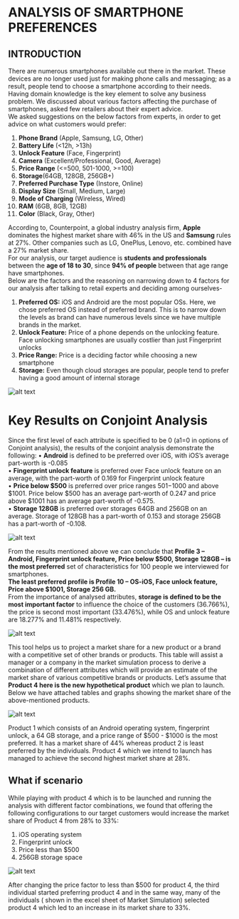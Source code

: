 # ANALYSIS OF SMARTPHONE PREFERENCES

## INTRODUCTION

There are numerous smartphones available out there in the market. These devices are no longer used just for making phone calls and messaging; as a result, people tend to choose a smartphone according to their needs.  
Having domain knowledge is the key element to solve any business problem. We discussed about various factors affecting the purchase of smartphones, asked few retailers about their expert advice.  
We asked suggestions on the below factors from experts, in order to get advice on what customers would prefer:  
1. **Phone Brand** (Apple, Samsung, LG, Other)  
2. **Battery Life** (<12h, >13h)  
3. **Unlock Feature** (Face, Fingerprint)  
4. **Camera** (Excellent/Professional, Good, Average)  
5. **Price Range** (<=500, 501-1000, >=100)  
6. **Storage**(64GB, 128GB, 256GB+)  
7. **Preferred Purchase Type** (Instore, Online)  
8. **Display Size** (Small, Medium, Large)  
9. **Mode of Charging** (Wireless, Wired)  
10. **RAM** (6GB, 8GB, 12GB)  
11. **Color** (Black, Gray, Other)  

According to, Counterpoint, a global industry analysis firm, **Apple** dominates the highest market share with 46% in the US and **Samsung** rules at 27%. Other companies such as LG, OnePlus, Lenovo, etc. combined have a 27% market share.  
For our analysis, our target audience is **students and professionals** between the **age of 18 to 30**, since **94% of people** between that age range have smartphones.  
Below are the factors and the reasoning on narrowing down to 4 factors for our analysis after talking to retail experts and deciding among ourselves-  
1. **Preferred OS:** iOS and Android are the most popular OSs. Here, we chose preferred OS instead of preferred brand. This is to narrow down the levels as brand can have numerous levels since we have multiple brands in the market.  
2. **Unlock Feature:** Price of a phone depends on the unlocking feature. Face unlocking smartphones are usually costlier than just Fingerprint unlocks  
3. **Price Range:** Price is a deciding factor while choosing a new smartphone  
4. **Storage:** Even though cloud storages are popular, people tend to prefer having a good amount of internal storage  

![alt text](https://github.com/rashesh2308/ConjointAnalysis/blob/main/images/Screen%20Shot%202021-03-05%20at%2011.21.04%20AM.png)
  
# Key Results on Conjoint Analysis
Since the first level of each attribute is specified to be 0 (a1=0 in options of Conjoint analysis),
the results of the conjoint analysis demonstrate the following:
• **Android** is defined to be preferred over iOS, with iOS’s average part-worth is -0.085  
• **Fingerprint unlock feature** is preferred over Face unlock feature on an average, with the part-worth of 0.169 for Fingerprint unlock feature  
• **Price below $500** is preferred over price ranges $501-$1000 and above $1001. Price below $500 has an average part-worth of 0.247 and price above $1001 has an average part-worth of -0.575.  
• **Storage 128GB** is preferred over storages 64GB and 256GB on an average. Storage of 128GB has a part-worth of 0.153 and storage 256GB has a part-worth of -0.108.  

![alt text](https://github.com/rashesh2308/ConjointAnalysis/blob/main/images/Screen%20Shot%202021-03-05%20at%2011.22.24%20AM.png)
  
From the results mentioned above we can conclude that **Profile 3 – Android, Fingerprint unlock feature, Price below $500, Storage 128GB – is the most preferred** set of characteristics for 100 people we interviewed for smartphones.     
**The least preferred profile is Profile 10 – OS-iOS, Face unlock feature, Price above $1001, Storage 256 GB.**   
From the importance of analysed attributes, **storage is defined to be the most important factor** to influence the choice of the customers (36.766%), the price is second most important (33.476%), while OS and unlock feature are 18.277% and 11.481% respectively.   

![alt text](https://github.com/rashesh2308/ConjointAnalysis/blob/main/images/Screen%20Shot%202021-03-05%20at%2011.22.45%20AM.png)
  
  This tool helps us to project a market share for a new product or a brand with a competitive set of other brands or products. This table will assist a manager or a company in the market simulation process to derive a combination of different attributes which will provide an estimate of the market share of various competitive brands or products.
Let’s assume that **Product 4 here is the new hypothetical product** which we plan to launch. Below we have attached tables and graphs showing the market share of the above-mentioned products.

![alt text](https://github.com/rashesh2308/ConjointAnalysis/blob/main/images/Screen%20Shot%202021-03-05%20at%2011.23.39%20AM.png)

Product 1 which consists of an Android operating system, fingerprint unlock, a 64 GB storage, and a price range of $500 - $1000 is the most preferred. It has a market share of 44% whereas product 2 is least preferred by the individuals. Product 4 which we intend to launch has managed to achieve the second highest market share at 28%.  

## What if scenario
While playing with product 4 which is to be launched and running the analysis with different factor combinations, we found that offering the following configurations to our target customers would increase the market share of Product 4 from 28% to 33%:  
1. iOS operating system  
2. Fingerprint unlock  
3. Price less than $500  
4. 256GB storage space  

![alt text](https://github.com/rashesh2308/ConjointAnalysis/blob/main/images/Screen%20Shot%202021-03-05%20at%2011.24.37%20AM.png)
  
 After changing the price factor to less than $500 for product 4, the third individual started preferring product 4 and in the same way, many of the individuals ( shown in the excel sheet of Market Simulation) selected product 4 which led to an increase in its market share to 33%.  

